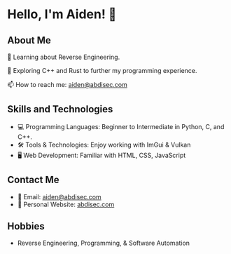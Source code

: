 # Hello, I'm Aiden! 👋

## About Me
🌱 Learning about Reverse Engineering.

🤔 Exploring C++ and Rust to further my programming experience.

📫 How to reach me: aiden@abdisec.com

## Skills and Technologies
- 💻 Programming Languages: Beginner to Intermediate in Python, C, and C++.
- 🛠 Tools & Technologies: Enjoy working with ImGui & Vulkan
- 🖥️ Web Development: Familiar with HTML, CSS, JavaScript

## Contact Me
- 📧 Email: aiden@abdisec.com
- 🔗 Personal Website: [abdisec.com](http://abdisec.com)

## Hobbies
- Reverse Engineering, Programming, & Software Automation

<!---
AbdiSEC/AbdiSEC is a ✨ special ✨ repository because its `README.md` (this file) appears on your GitHub profile.
You can click the Preview link to take a look at your changes.
--->
